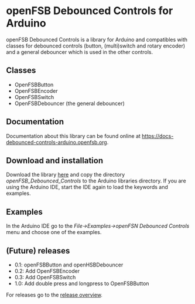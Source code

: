 # openFSB Debounced Controls for Arduino
openFSB Debounced Controls is a library for Arduino and compatibles with classes for debounced controls (button, (multi)switch and rotary encoder) and a general debouncer which is used in the other controls.

## Classes
* OpenFSBButton
* OpenFSBEncoder
* OpenFSBSwitch
* OpenFSBDebouncer (the general debouncer)

## Documentation
Documentation about this library can be found online at <https://docs-debounced-controls-arduino.openfsb.org>.

## Download and installation
Download the library [here](https://github.com/openfsb/openFSB_Debounced_Controls_Arduino/archive/master.zip) and copy the directory *openFSB_Debounced_Controls* to the Arduino libraries directory. If you are using the Arduino IDE, start the IDE again to load the keywords and examples.

## Examples
In the Arduino IDE go to the *File->Examples->openFSN Debounced Controls* menu and choose one of the examples.

## (Future) releases
* 0.1: openFSBButton and openHSBDebouncer
* 0.2: Add OpenFSBEncoder
* 0.3: Add OpenFSBSwitch
* 1.0: Add double press and longpress to OpenFSBButton

For releases go to the [release overview](https://github.com/openfsb/openFSB_Debounced_Controls_Arduino/releases).
